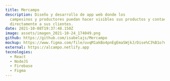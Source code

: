 ```yaml
---
title: Mercampo
description: Diseño y desarrollo de app web donde los
  campesinos y productores puedan hacer visibles sus productos y contactar
  directamente a sus clientes.
date: 2021-10-08T19:37:48.150Z
image: assets/imagen_2021-10-24_174049.png
github: https://github.com/isabelajs/Mercampo
mockup: https://www.figma.com/file/uvqM1akBo4pnEgEmaSWjkJ/Dise%C3%B1o?node-id=0%3A1
external: https://alcampo.netlify.app
tecnologies:
  - React
  - NodeJS
  - Firebase
  - Figma
---
```

